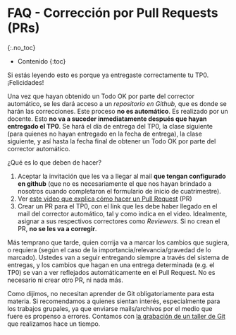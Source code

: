 # FAQ - Corrección por Pull Requests (PRs)
{:.no_toc}

* Contenido
{:toc}

Si estás leyendo esto es porque ya entregaste correctamente tu TP0. ¡Felicidades!

Una vez que hayan obtenido un Todo OK por parte del corrector automático, se les dará acceso a un _repositorio en Github_,  que es donde se harán las correcciones. Este proceso **no es automático**. Es realizado por un docente. Esto **no va a suceder inmediatamente después que hayan entregado el TP0**. Se hará el día de entrega del TP0, la clase siguiente (para quienes no hayan entregado en la fecha de entrega), la clase siguiente, y así hasta la fecha final de obtener un Todo OK por parte del corrector automático.

¿Qué es lo que deben de hacer?

1. Aceptar la invitación que les va a llegar al mail **que tengan configurado en github** (que no es necesariamente el que nos hayan brindado a nosotros cuando completaron el formulario de inicio de cuatrimestre). 
1. Ver [este video que explica cómo hacer un Pull Request](https://www.youtube.com/watch?v=Ie7DucHcFIA&list=PLLfC2vEod54Kpu2rPyjCO6r0agujzZnH_&index=6&ab_channel=AlgoritmosFiubaCursoBuchwald) (PR)
1. Crear un PR para el TP0, con el link que les debe haber llegado en el mail del corrector automático, tal y como indica en el video. Idealmente, asignar a sus respectivos correctores como _Reviewers_. Si no crean el PR, **no se les va a corregir**.

Más temprano que tarde, quien corrija va a marcar los cambios que sugiera, o requiera (según el caso de la importancia/relevancia/gravedad de lo marcado). Ustedes van a seguir entregando siempre a través del sistema de entregas, y los cambios que hagan en una entrega determinada (e.g. el TP0) se van a ver reflejados automáticamente en el Pull Request. No es necesario ni crear otro PR, ni nada más. 

Como dijimos, no necesitan aprender de Git obligatoriamente para esta materia. Si recomendamos a quienes sientan interés, especialmente para los trabajos grupales, ya que enviarse mails/archivos por el medio que fuere es propenso a errores. Contamos con [la grabación de un taller de Git](https://www.youtube.com/watch?v=u0Q3jJc6FiA) que realizamos hace un tiempo.

